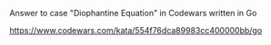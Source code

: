 Answer to case "Diophantine Equation" in Codewars written in Go

https://www.codewars.com/kata/554f76dca89983cc400000bb/go